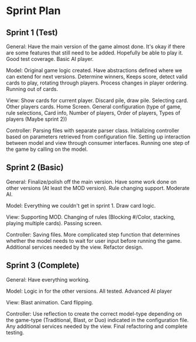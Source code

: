 # Sprint Plan

## Sprint 1 (Test)

General: Have the main version of the game almost done. It's okay if there are some features that still need
to be added. Hopefully be able to play it. Good test coverage. Basic AI player.

Model: Original game logic created. Have abstractions defined where we can extend for next versions.
Determine winners, Keeps score, detect valid cards to play, rotating through players. Process changes in
player ordering. Running out of cards.

View: Show cards for current player. Discard pile, draw pile. Selecting card. Other players cards.
Home Screen. General configuration (type of game, rule selections, Card info, Number of players, Order
of players, Types of players (Maybe sprint 2))

Controller: Parsing files with separate parser class. Initializing controller based on parameters retrieved from configuration 
file. Setting up interaction between model and view through consumer interfaces. Running one step of the game by calling 
on the model.

## Sprint 2 (Basic)

General: Finalize/polish off the main version. Have some work done on other versions (At least the MOD version).
Rule changing support. Moderate AI.

Model: Everything we couldn't get in sprint 1. Draw card logic.

View: Supporting MOD. Changing of rules (Blocking #/Color, stacking, playing multiple cards).
Passing screen.

Controller: Saving files. More complicated step function that determines whether the model needs to wait for user input
before running the game. Additional services needed by the view. Refactor design.

## Sprint 3 (Complete)

General: Have everything working.

Model: Logic in for the other versions. All tested. Advanced AI player

View: Blast animation. Card flipping.

Controller: Use reflection to create the correct model-type depending on the game-type (Traditional, Blast, or Duo) indicated
in the configuration file. Any additional services needed by the view. Final refactoring and complete testing.